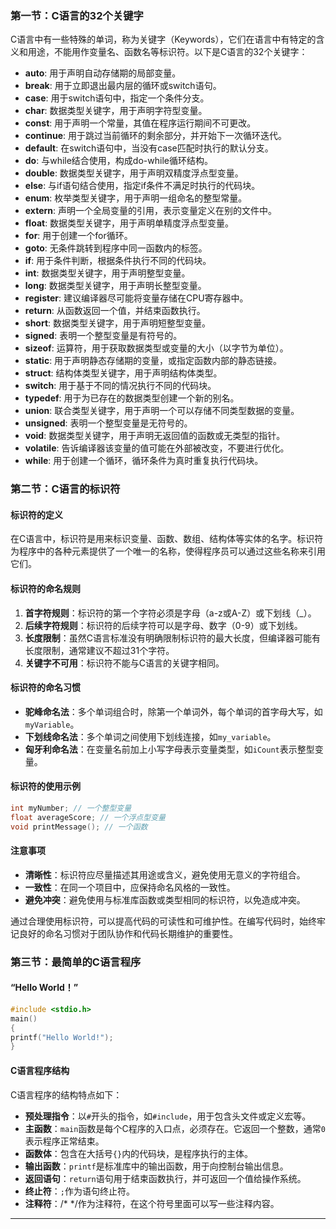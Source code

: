 ### 第一节：C语言的32个关键字
C语言中有一些特殊的单词，称为关键字（Keywords），它们在语言中有特定的含义和用途，不能用作变量名、函数名等标识符。以下是C语言的32个关键字：

- **auto**: 用于声明自动存储期的局部变量。
- **break**: 用于立即退出最内层的循环或switch语句。
- **case**: 用于switch语句中，指定一个条件分支。
- **char**: 数据类型关键字，用于声明字符型变量。
- **const**: 用于声明一个常量，其值在程序运行期间不可更改。
- **continue**: 用于跳过当前循环的剩余部分，并开始下一次循环迭代。
- **default**: 在switch语句中，当没有case匹配时执行的默认分支。
- **do**: 与while结合使用，构成do-while循环结构。
- **double**: 数据类型关键字，用于声明双精度浮点型变量。
- **else**: 与if语句结合使用，指定if条件不满足时执行的代码块。
- **enum**: 枚举类型关键字，用于声明一组命名的整型常量。
- **extern**: 声明一个全局变量的引用，表示变量定义在别的文件中。
- **float**: 数据类型关键字，用于声明单精度浮点型变量。
- **for**: 用于创建一个for循环。
- **goto**: 无条件跳转到程序中同一函数内的标签。
- **if**: 用于条件判断，根据条件执行不同的代码块。
- **int**: 数据类型关键字，用于声明整型变量。
- **long**: 数据类型关键字，用于声明长整型变量。
- **register**: 建议编译器尽可能将变量存储在CPU寄存器中。
- **return**: 从函数返回一个值，并结束函数执行。
- **short**: 数据类型关键字，用于声明短整型变量。
- **signed**: 表明一个整型变量是有符号的。
- **sizeof**: 运算符，用于获取数据类型或变量的大小（以字节为单位）。
- **static**: 用于声明静态存储期的变量，或指定函数内部的静态链接。
- **struct**: 结构体类型关键字，用于声明结构体类型。
- **switch**: 用于基于不同的情况执行不同的代码块。
- **typedef**: 用于为已存在的数据类型创建一个新的别名。
- **union**: 联合类型关键字，用于声明一个可以存储不同类型数据的变量。
- **unsigned**: 表明一个整型变量是无符号的。
- **void**: 数据类型关键字，用于声明无返回值的函数或无类型的指针。
- **volatile**: 告诉编译器该变量的值可能在外部被改变，不要进行优化。
- **while**: 用于创建一个循环，循环条件为真时重复执行代码块。

### 第二节：C语言的标识符

#### 标识符的定义

在C语言中，标识符是用来标识变量、函数、数组、结构体等实体的名字。标识符为程序中的各种元素提供了一个唯一的名称，使得程序员可以通过这些名称来引用它们。

#### 标识符的命名规则

1. **首字符规则**：标识符的第一个字符必须是字母（a-z或A-Z）或下划线（_）。
2. **后续字符规则**：标识符的后续字符可以是字母、数字（0-9）或下划线。
3. **长度限制**：虽然C语言标准没有明确限制标识符的最大长度，但编译器可能有长度限制，通常建议不超过31个字符。
4. **关键字不可用**：标识符不能与C语言的关键字相同。

#### 标识符的命名习惯

- **驼峰命名法**：多个单词组合时，除第一个单词外，每个单词的首字母大写，如`myVariable`。
- **下划线命名法**：多个单词之间使用下划线连接，如`my_variable`。
- **匈牙利命名法**：在变量名前加上小写字母表示变量类型，如`iCount`表示整型变量。

#### 标识符的使用示例

```c
int myNumber; // 一个整型变量
float averageScore; // 一个浮点型变量
void printMessage(); // 一个函数
```

#### 注意事项

- **清晰性**：标识符应尽量描述其用途或含义，避免使用无意义的字符组合。
- **一致性**：在同一个项目中，应保持命名风格的一致性。
- **避免冲突**：避免使用与标准库函数或类型相同的标识符，以免造成冲突。

通过合理使用标识符，可以提高代码的可读性和可维护性。在编写代码时，始终牢记良好的命名习惯对于团队协作和代码长期维护的重要性。
### 第三节：最简单的C语言程序

#### “Hello World！”
```c
#include <stdio.h>
main()
{
printf("Hello World!");
}
```

#### C语言程序结构

C语言程序的结构特点如下：

- **预处理指令**：以`#`开头的指令，如`#include`，用于包含头文件或定义宏等。
- **主函数**：`main`函数是每个C程序的入口点，必须存在。它返回一个整数，通常`0`表示程序正常结束。
- **函数体**：包含在大括号`{}`内的代码块，是程序执行的主体。
- **输出函数**：`printf`是标准库中的输出函数，用于向控制台输出信息。
- **返回语句**：`return`语句用于结束函数执行，并可返回一个值给操作系统。
- **终止符**：`;`作为语句终止符。
- **注释符**：/*  */作为注释符，在这个符号里面可以写一些注释内容。

---



